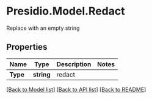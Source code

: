 # Presidio.Model.Redact
Replace with an empty string

## Properties

Name | Type | Description | Notes
------------ | ------------- | ------------- | -------------
**Type** | **string** | redact | 

[[Back to Model list]](../README.md#documentation-for-models) [[Back to API list]](../README.md#documentation-for-api-endpoints) [[Back to README]](../README.md)


